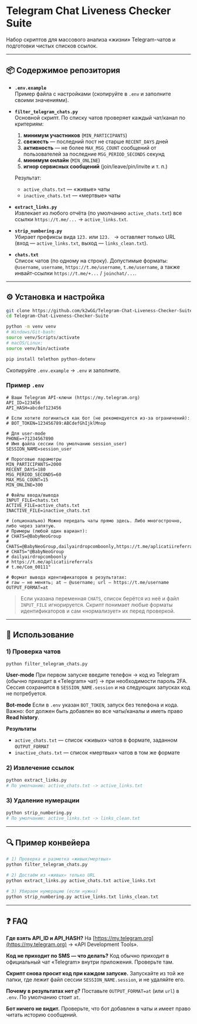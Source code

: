 
# Telegram Chat Liveness Checker Suite

Набор скриптов для массового анализа «жизни» Telegram-чатов и подготовки чистых списков ссылок.

---

## 📦 Содержимое репозитория

- **`.env.example`**  
  Пример файла с настройками (скопируйте в `.env` и заполните своими значениями).

- **`filter_telegram_chats.py`**  
  Основной скрипт. По списку чатов проверяет каждый чат/канал по критериям:
  1. **минимум участников** (`MIN_PARTICIPANTS`)
  2. **свежесть** — последний пост не старше `RECENT_DAYS` дней
  3. **активность** — не более `MAX_MSG_COUNT` сообщений от пользователей за последние `MSG_PERIOD_SECONDS` секунд
  4. **минимум онлайн** (`MIN_ONLINE`)
  5. **игнор сервисных сообщений** (join/leave/pin/invite и т. п.)
  
  Результат:
  - `active_chats.txt` — «живые» чаты  
  - `inactive_chats.txt` — «мертвые» чаты

- **`extract_links.py`**  
  Извлекает из любого отчёта (по умолчанию `active_chats.txt`) все ссылки `https://t.me/...` → `active_links.txt`.

- **`strip_numbering.py`**  
  Убирает префиксы вида `123.` или `123. ` → оставляет только URL  
  (вход — `active_links.txt`, выход — `links_clean.txt`).

- **`chats.txt`**  
  Список чатов (по одному на строку). Допустимые форматы:  
  `@username`, `username`, `https://t.me/username`, `t.me/username`, а также инвайт-ссылки `https://t.me/+...` / `joinchat/...`.

---

## ⚙️ Установка и настройка

```bash
git clone https://github.com/k2wGG/Telegram-Chat-Liveness-Checker-Suite.git
cd Telegram-Chat-Liveness-Checker-Suite

python -m venv venv
# Windows/Git-bash:
source venv/Scripts/activate
# macOS/Linux:
source venv/bin/activate

pip install telethon python-dotenv
````

Скопируйте `.env.example` → `.env` и заполните.

### Пример `.env`

```dotenv
# Ваши Telegram API-ключи (https://my.telegram.org)
API_ID=123456
API_HASH=abcdef123456

# Если хотите логиниться как бот (не рекомендуется из-за ограничений):
# BOT_TOKEN=123456789:ABCdefGhIjklMnop

# Для user-mode
PHONE=+71234567890
# Имя файла сессии (по умолчанию session_user)
SESSION_NAME=session_user

# Пороговые параметры
MIN_PARTICIPANTS=2000
RECENT_DAYS=180
MSG_PERIOD_SECONDS=60
MAX_MSG_COUNT=15
MIN_ONLINE=300

# Файлы ввода/вывода
INPUT_FILE=chats.txt
ACTIVE_FILE=active_chats.txt
INACTIVE_FILE=inactive_chats.txt

# (опционально) Можно передать чаты прямо здесь. Либо многострочно, либо через запятую.
# Примеры (любой один вариант):
# CHATS=@BabyNeoGroup
# CHATS=@BabyNeoGroup,dailyairdropcomboonly,https://t.me/aplicatiireferrals,t.me/Com_00111
# CHATS="@BabyNeoGroup
# dailyairdropcomboonly
# https://t.me/aplicatiireferrals
# t.me/Com_00111"

# Формат вывода идентификаторов в результатах:
# raw — не менять; at — @username; url — https://t.me/username
OUTPUT_FORMAT=at
```

> Если указана переменная `CHATS`, список берётся из неё и файл `INPUT_FILE` игнорируется.
> Скрипт понимает любые форматы идентификаторов и сам «нормализует» их перед проверкой.

---

## 🚀 Использование

### 1) Проверка чатов

```bash
python filter_telegram_chats.py
```

**User-mode**
При первом запуске введите телефон → код из Telegram (обычно приходит в «Telegram» чат) → при необходимости пароль 2FA.
Сессия сохранится в `SESSION_NAME.session` и на следующих запусках код не потребуется.

**Bot-mode**
Если в `.env` указан `BOT_TOKEN`, запуск без телефона и кода.
Важно: бот должен быть добавлен во все чаты/каналы и иметь право **Read history**.

**Результаты**

* `active_chats.txt` — список «живых» чатов в формате, заданном `OUTPUT_FORMAT`
* `inactive_chats.txt` — список «мертвых» чатов в том же формате

### 2) Извлечение ссылок

```bash
python extract_links.py
# По умолчанию: active_chats.txt -> active_links.txt
```

### 3) Удаление нумерации

```bash
python strip_numbering.py
# По умолчанию: active_links.txt -> links_clean.txt
```

---

## 🔍 Пример конвейера

```bash
# 1) Проверка и разметка «живых/мертвых»
python filter_telegram_chats.py

# 2) Достаём из «живых» только URL
python extract_links.py active_chats.txt active_links.txt

# 3) Убираем нумерацию (если нужна)
python strip_numbering.py active_links.txt links_clean.txt
```

---

## ❓ FAQ

**Где взять API\_ID и API\_HASH?**
На [https://my.telegram.org](https://my.telegram.org) → «API Development Tools».

**Код не приходит по SMS — что делать?**
Код обычно приходит в официальный чат «Telegram» внутри приложения. Проверьте там.

**Скрипт снова просит код при каждом запуске.**
Запускайте из той же папки, где лежит файл сессии `SESSION_NAME.session`, и не удаляйте его.

**Почему в результатах нет `@`?**
Поставьте `OUTPUT_FORMAT=at` (или `url`) в `.env`. По умолчанию стоит `at`.

**Бот ничего не видит.**
Проверьте, что бот добавлен в чаты и имеет право читать историю сообщений.
